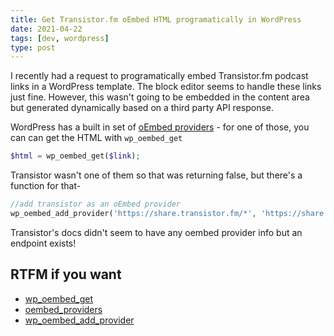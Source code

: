 ```yaml
---
title: Get Transistor.fm oEmbed HTML programatically in WordPress
date: 2021-04-22
tags: [dev, wordpress]
type: post
---
```


I recently had a request to programatically embed Transistor.fm podcast links in a WordPress template.
The block editor seems to handle these links just fine. However, this wasn't going to be embedded in the content area but generated dynamically based on a third party API response.

WordPress has a built in set of [oEmbed providers](https://developer.wordpress.org/reference/hooks/oembed_providers/) - for one of those, you can can get the HTML with `wp_oembed_get`

```php
$html = wp_oembed_get($link);
```

Transistor wasn't one of them so that was returning false, but there's a function for that-

```php
//add transistor as an oEmbed provider
wp_oembed_add_provider('https://share.transistor.fm/*', 'https://share.transistor.fm/oembed');
```

Transistor's docs didn't seem to have any oembed provider info but an endpoint exists!

## RTFM if you want

- [wp_oembed_get](https://developer.wordpress.org/reference/hooks/oembed_providers/)
- [oembed_providers](https://developer.wordpress.org/reference/hooks/oembed_providers/)
- [wp_oembed_add_provider](https://developer.wordpress.org/reference/functions/wp_oembed_add_provider/)
